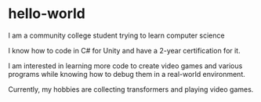# hello-world
I am a community college student trying to learn computer science

I know how to code in C# for Unity and have a 2-year certification for it.

I am interested in learning more code to create video games and various programs while knowing how to debug them in a real-world environment.

Currently, my hobbies are collecting transformers and playing video games.

